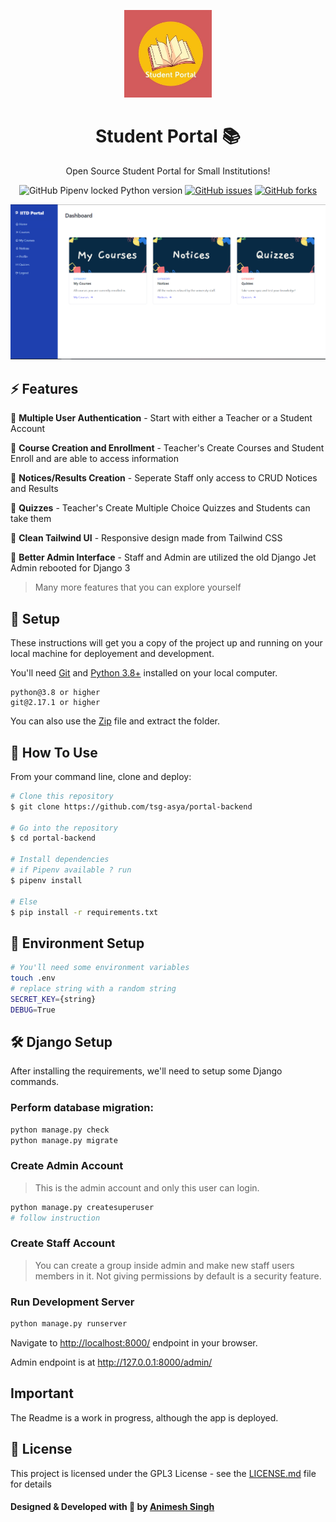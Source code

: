 <p align="center"><img src="logo.jpg" height="140" alt="logo"/></p>
<h1 align="center">Student Portal 📚</h1>
<p align="center">Open Source Student Portal for Small Institutions!</p>
<p align="center">
<img alt="GitHub Pipenv locked Python version" src="https://img.shields.io/github/pipenv/locked/python-version/AnimeshRy/gymrocket">
<a href="https://img.shields.io/github/issues/tsg-asya/portal-backend"><img alt="GitHub issues" src="https://img.shields.io/github/issues/tsg-asya/portal-backend"></a>
<a href="https://img.shields.io/github/issues/tsg-asya/portal-backend/network"><img alt="GitHub forks" src="https://img.shields.io/github/forks/tsg-asya/portal-backend"></a>

![Website Image](./showcase.PNG)

## ⚡ Features

🎯 **Multiple User Authentication** - Start with either a Teacher or a Student Account

🎯 **Course Creation and Enrollment** - Teacher's Create Courses and Student Enroll and are able to access information

🎯 **Notices/Results Creation** - Seperate Staff only access to CRUD Notices and Results

🎯 **Quizzes** - Teacher's Create Multiple Choice Quizzes and Students can take them
  
🎯 **Clean Tailwind UI** - Responsive design made from Tailwind CSS
  
🎯 **Better Admin Interface** - Staff and Admin are utilized the old Django Jet Admin rebooted for Django 3 

> Many more features that you can explore yourself

## 🚀 Setup

These instructions will get you a copy of the project up and running on your local machine for deployement and development.

You'll need [Git](https://git-scm.com) and [Python 3.8+](https://www.python.org/downloads/) installed on your local computer.

```
python@3.8 or higher
git@2.17.1 or higher
```

You can also use the [Zip](https://github.com/tsg-asya/portal-backend/archive/refs/heads/main.zip) file and extract the folder.

## 🔧 How To Use

From your command line, clone and deploy:

```bash
# Clone this repository
$ git clone https://github.com/tsg-asya/portal-backend

# Go into the repository
$ cd portal-backend

# Install dependencies
# if Pipenv available ? run
$ pipenv install

# Else
$ pip install -r requirements.txt

```

## 📨 Environment Setup

```bash
# You'll need some environment variables
touch .env
# replace string with a random string
SECRET_KEY={string}
DEBUG=True
```

## 🛠️ Django Setup

After installing the requirements, we'll need to setup some Django commands.

### Perform database migration:

```bash
python manage.py check
python manage.py migrate
```

### Create Admin Account

> This is the admin account and only this user can login.

```bash
python manage.py createsuperuser
# follow instruction
```

### Create Staff Account

> You can create a group inside admin and make new staff users members in it. Not giving permissions by default is a security feature.

### Run Development Server

```bash
python manage.py runserver
```

Navigate to [http://localhost:8000/](http://localhost:8000/) endpoint in your browser.

Admin endpoint is at http://127.0.0.1:8000/admin/

## Important

The Readme is a work in progress, although the app is deployed.

## 📄 License

This project is licensed under the GPL3 License - see the [LICENSE.md](./LICENSE) file for details


#### Designed & Developed with 💙 by [Animesh Singh](https://www.github.com/AnimeshRy)
